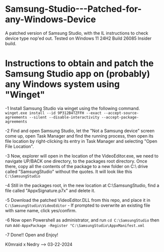 # Samsung-Studio---Patched-for-any-Windows-Device
A patched version of Samsung Studio, with the IL instructions to check device type nop'ed out. Tested on Windows 11 24H2 Build 26085 Insider build.

# Instructions to obtain and patch the Samsung Studio app on (probably) any Windows system using "Winget"

-1 Install Samsung Studio via winget using the following command.
```winget.exe install --id 9P312B4TZFFH --exact --accept-source-agreements --silent --disable-interactivity --accept-package-agreements```

-2 Find and open Samsung Studio, let the "Not a Samsung device" screen come up, open Task Manager and find the running process, then open its file location by right-clicking its entry in Task Manager and selecting "Open File Location".

-3 Now, explorer will open in the location of the VideoEditor.exe, we need to navigate UP/BACK one directory, to the packages root directory. Once there, copy all the contents of the package to a new folder on C:\ drive called "SamsungStudio" without the quotes. It will look like this ``` C:\SamsungStudio ```

-4 Still in the packages root, in the new location at C:\SamsungStudio, find a file called "AppxSignature.p7x" and delete it. 

-5 Download the patched VideoEditor.DLL from this repo, and place it in ```C:\SamsungStudio\VideoEditor``` - If prompted to overwrite an existing file with same name, click yes/confirm.

-6 Now open Powershell as administrator, and run ```cd C:\SamsungStudio``` then run ```Add-AppxPackage -Register "C:\SamsungStudio\AppxManifest.xml```

-7 Done!! Open and Enjoy! 

K0mraid x Nedry --> 03-22-2024
